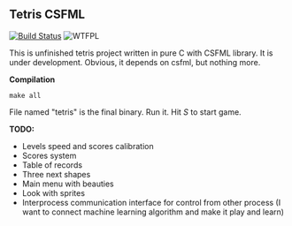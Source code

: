 ## Tetris CSFML
[![Build Status](https://travis-ci.org/Oxore/tetris-csfml.svg?branch=master)](https://travis-ci.org/Oxore/tetris-csfml)
![WTFPL](http://www.wtfpl.net/wp-content/uploads/2012/12/wtfpl-badge-2.png "WTFPL")

This is unfinished tetris project written in pure C with CSFML library. It is under development. Obvious, it depends on csfml, but nothing more.

__Compilation__
```
make all
```
File named "tetris" is the final binary. Run it. Hit *S* to start game.

__TODO:__

- Levels speed and scores calibration
- Scores system
- Table of records
- Three next shapes
- Main menu with beauties
- Look with sprites
- Interprocess communication interface for control from other process (I want to connect machine learning algorithm and make it play and learn)
